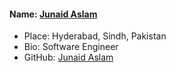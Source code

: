 #### Name: [Junaid Aslam](https://github.com/20sw084)
- Place: Hyderabad, Sindh, Pakistan
- Bio: Software Engineer
- GitHub: [Junaid Aslam](https://github.com/20sw084)
